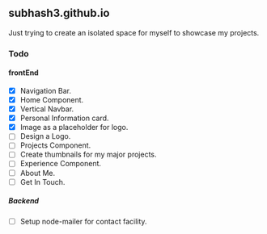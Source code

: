 ## subhash3.github.io

Just trying to create an isolated space for myself to showcase my projects.
### Todo
#### frontEnd
- [x] Navigation Bar.
- [x] Home Component.
- [x] Vertical Navbar.
- [x] Personal Information card.
- [x] Image as a placeholder for logo.
- [ ] Design a Logo.
- [ ] Projects Component.
- [ ] Create thumbnails for my major projects.
- [ ] Experience Component.
- [ ] About Me.
- [ ] Get In Touch.

##### Backend
- [ ] Setup node-mailer for contact facility.